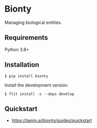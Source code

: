 # Bionty

Managing biological entities.

## Requirements

Python 3.8+

## Installation

<div class="termy">

```console
$ pip install bionty
```

</div>

Install the development version:

<div class="termy">

```console
$ flit install -s --deps develop
```

</div>

## Quickstart

- https://lamin.ai/bionty/guides/quickstart
